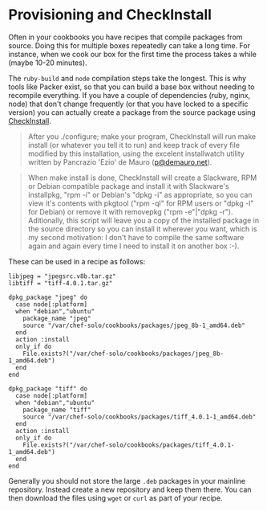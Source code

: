 # Provisioning and CheckInstall

Often in your cookbooks you have recipes that compile packages from source. Doing this for multiple boxes repeatedly can take a long time. For instance, when we cook our box for the first time the process takes a while (maybe 10-20 minutes). 

The `ruby-build` and `node` compilation steps take the longest. This is why tools like Packer exist, so that you can build a base box without needing to recompile everything. If you have a couple of dependencies (ruby, nginx, node) that don't change frequently (or that you have locked to a specific version) you can actually create a package from the source package using [CheckInstall](http://asic-linux.com.mx/~izto/checkinstall/). 

> After you ./configure; make your program, CheckInstall will run make install (or whatever you tell it to run) and keep track of every file modified by this installation, using the excelent installwatch utility written by Pancrazio 'Ezio' de Mauro (p@demauro.net). 

> When make install is done, CheckInstall will create a Slackware, RPM or Debian compatible package and install it with Slackware's installpkg, "rpm -i" or Debian's "dpkg -i" as appropriate, so you can view it's contents with pkgtool ("rpm -ql" for RPM users or "dpkg -l" for Debian) or remove it with removepkg ("rpm -e"|"dpkg -r"). Aditionally, this script will leave you a copy of the installed package in the source directory so you can install it wherever you want, which is my second motivation: I don't have to compile the same software again and again every time I need to install it on another box :-). 

These can be used in a recipe as follows:

    libjpeg = "jpegsrc.v8b.tar.gz"
    libtiff = "tiff-4.0.1.tar.gz"

    dpkg_package "jpeg" do
      case node[:platform]
      when "debian","ubuntu"
        package_name "jpeg"
        source "/var/chef-solo/cookbooks/packages/jpeg_8b-1_amd64.deb"
      end
      action :install
      only_if do
        File.exists?("/var/chef-solo/cookbooks/packages/jpeg_8b-1_amd64.deb")
      end
    end

    dpkg_package "tiff" do
      case node[:platform]
      when "debian","ubuntu"
        package_name "tiff"
        source "/var/chef-solo/cookbooks/packages/tiff_4.0.1-1_amd64.deb"
      end
      action :install
      only_if do
        File.exists?("/var/chef-solo/cookbooks/packages/tiff_4.0.1-1_amd64.deb")
      end
    end

Generally you should not store the large `.deb` packages in your mainline repository. Instead create a new repository and keep them there. You can then download the files using `wget` or `curl` as part of your recipe.